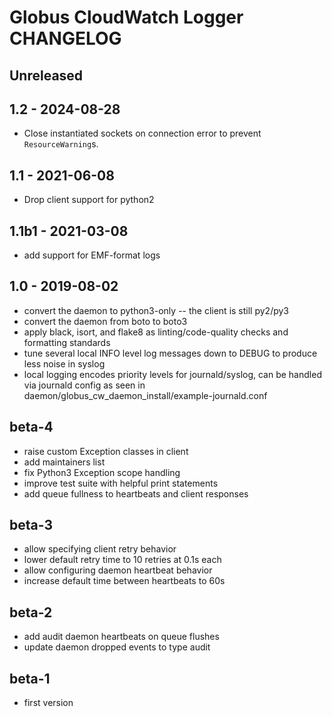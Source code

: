 # Globus CloudWatch Logger CHANGELOG

## Unreleased

<!-- scriv-insert-here -->

## 1.2 - 2024-08-28

* Close instantiated sockets on connection error to prevent `ResourceWarning`s.

## 1.1 - 2021-06-08

* Drop client support for python2

## 1.1b1 - 2021-03-08

* add support for EMF-format logs

## 1.0 - 2019-08-02

* convert the daemon to python3-only -- the client is still py2/py3
* convert the daemon from boto to boto3
* apply black, isort, and flake8 as linting/code-quality checks and formatting
  standards
* tune several local INFO level log messages down to DEBUG to produce less
  noise in syslog
* local logging encodes priority levels for journald/syslog, can be handled via
  journald config as seen in daemon/globus_cw_daemon_install/example-journald.conf

<!-- scriv-end-here -->

## beta-4

* raise custom Exception classes in client
* add maintainers list
* fix Python3 Exception scope handling
* improve test suite with helpful print statements
* add queue fullness to heartbeats and client responses


## beta-3

* allow specifying client retry behavior
* lower default retry time to 10 retries at 0.1s each
* allow configuring daemon heartbeat behavior
* increase default time between heartbeats to 60s


## beta-2

* add audit daemon heartbeats on queue flushes
* update daemon dropped events to type audit


## beta-1

* first version
